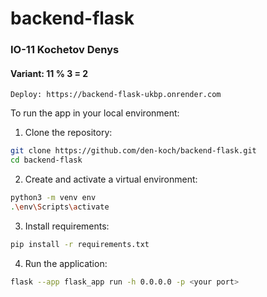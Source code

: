 # backend-flask

### IO-11 Kochetov Denys

#### Variant: 11 % 3 = 2

    Deploy: https://backend-flask-ukbp.onrender.com

To run the app in your local environment:

1. Clone the repository:

```bash
git clone https://github.com/den-koch/backend-flask.git
cd backend-flask
```

2. Create and activate a virtual environment:

```bash
python3 -m venv env
.\env\Scripts\activate
```    

3. Install requirements:

```bash
pip install -r requirements.txt
```

4. Run the application:

```bash
flask --app flask_app run -h 0.0.0.0 -p <your port>
```

